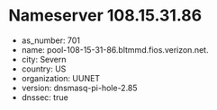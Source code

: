# Nameserver 108.15.31.86

* as_number: 701
* name: pool-108-15-31-86.bltmmd.fios.verizon.net.
* city: Severn
* country: US
* organization: UUNET
* version: dnsmasq-pi-hole-2.85
* dnssec: true
